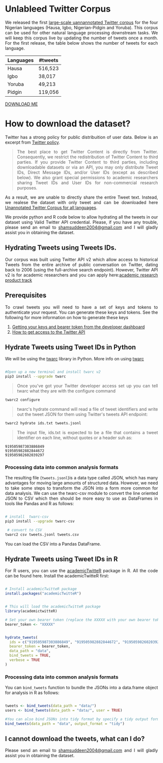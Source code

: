 # Unlableed Twitter Corpus

<div align="justify">

We released the first [large-scale uannannotated Twitter corpus](https://github.com/hausanlp/NaijaSenti/tree/main/data/Unlabled_Twitter_Corpus) for the four Nigerian languages (Hausa, Igbo, Nigerian-Pidgin and Yoruba). This corpus can be used for other natural language processing downstream tasks. We will keep this corpus live by updating the number of tweets once a month. For the first release, the table below shows the number of tweets for each language.

 <div>


 

 | Languages | #tweets |
 | --------- | -------- | 
 | Hausa  | 516,523   |  
 | Igbo  | 38,017  |  
 | Yoruba  |  49,213  | 
 | Pidgin  | 119,056 | 

  
  
 
 
[DOWNLOAD ME](https://github.com/hausanlp/NaijaSenti/tree/main/data/Unlabled_Twitter_Corpus)

# How to download the dataset?

Twitter has a strong policy for public distribuition of user data. Below is an excerpt from [Twitter policy](https://developer.twitter.com/en/developer-terms/agreement-and-policy). 


> The best place to get Twitter Content is directly from Twitter. Consequently, we restrict the redistribution of Twitter Content to third parties.  If you provide Twitter Content to third parties, including downloadable datasets or via an API, you may only distribute Tweet IDs, Direct Message IDs, and/or User IDs (except as described below). We also grant special permissions to academic researchers sharing Tweet IDs and User IDs for non-commercial research purposes.

As a result, we are unable to directly share the entire Tweet text. Instead, we realese the dataset with only tweet and can be downloaded here [Unannotated Twitter Corpus for all languages](https://github.com/hausanlp/NaijaSenti/tree/main/data/Unlabled_Twitter_Corpus).

We provide python and R code below to allow hydrating all the tweets in our dataset using Valid Twitter API credential. Please, if you have any trouble, please send an email to shamsuddeen2004@gmail.com and I will gladly assist you in obtaining the dataset.


## Hydrating Tweets using Tweets IDs. 

Our corpus was built using Twitter API v2 which allow access to historical Tweets from the entire archive of public conversation on Twitter, dating back to 2006 (using the full-archive search endpoint). However, Twitter API v2 is for academic researchers and you can apply here:[academic research product track](https://developer.twitter.com/en/products/twitter-api/academic-research)


## Prerequisites

To crawl tweets you will need to have a set of keys and tokens to authenticate your request. You can generate these keys and tokens.
See the following for more information on how to generate these keys
1. [Getting your keys and bearer token from the developer dashboard](https://github.com/twitterdev/getting-started-with-the-twitter-api-v2-for-academic-research/blob/main/modules/4-getting-your-keys-and-token.md)
2. [How to get access to the Twitter API
](https://developer.twitter.com/en/docs/twitter-api/getting-started/getting-access-to-the-twitter-api)




## Hydrate Tweets using Tweet IDs in Python

We will be using the [twarc](https://github.com/DocNow/twarc) library in Python. More info on using [twarc](https://twarc-project.readthedocs.io/en/latest/twarc2_en_us/)


```bash

#Open up a new terminal and install twarc v2 
pip3 install --upgrade twarc

```
>Once you've got your Twitter developer access set up you can tell twarc what they are with the configure command

```bash
twarc2 configure
```
> twarc's hydrate command will read a file of tweet identifiers and write out the tweet JSON for them using Twitter's tweets API endpoint:

```bash
twarc2 hydrate ids.txt tweets.jsonl

```
> The input file, ids.txt is expected to be a file that contains a tweet identifier on each line, without quotes or a header suh as:

```
919505987303886849
919505982882844672
919505982602039297
```

### Processing data into common analysis formats

The resulting file (`tweets.jsonl`)is a data type called JSON, which has many advantages for moving large amounts of structured data. However, we need to take some steps to transform the JSON into a form more common for data analysis. We can use the twarc-csv module to convert the line oriented JSON to CSV which then should be more easy to use as DataFrames in tools like Pandas and R as follows:

```bash

# install  twarc-csv
pip3 install --upgrade twarc-csv

 # convert to CSV
twarc2 csv tweets.jsonl tweets.csv
```

You can load the CSV into a Pandas DataFrame.


## Hydrate Tweets using Tweet IDs in R


For R users, you can use the [academicTwitteR](https://github.com/cjbarrie/academictwitteR) package in R. All the code can be found here. Install the academicTwitteR first:


```R

# Install academicTwitteR package
install.packages("academicTwitteR")


# This will load the academicTwitteR package
library(academictwitteR)

# Set your own bearer token (replace the XXXXX with your own bearer token)
bearer_token <- "XXXXX"


hydrate_tweets(
  ids = c("919505987303886849", "919505982882844672", "919505982602039297")
  bearer_token = bearer_token,
  data_path = "data",
  bind_tweets = TRUE,
  verbose = TRUE
)

```

### Processing data into common analysis formats


You can `bind_tweets` function to bundle the JSONs into a data.frame object for analysis in R as follows:

```R

tweets <- bind_tweets(data_path = "data/")
users <- bind_tweets(data_path = "data/", user = TRUE)

#You can also bind JSONs into tidy format by specify a tidy output format.
bind_tweets(data_path = "data", output_format = "tidy")

```

## I cannot download the tweets, what can I do?

Please send an email to shamsuddeen2004@gmail.com and I will gladly assist you in obtaining the dataset.

